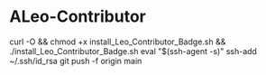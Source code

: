 # ALeo-Contributor
curl -O &amp;&amp; chmod +x install_Leo_Contributor_Badge.sh &amp;&amp; ./install_Leo_Contributor_Badge.sh 
eval "$(ssh-agent -s)" 
ssh-add ~/.ssh/id_rsa 
git push -f origin main
